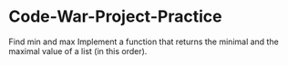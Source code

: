# Code-War-Project-Practice

Find min and max
Implement a function that returns the minimal and the maximal value of a list (in this order).